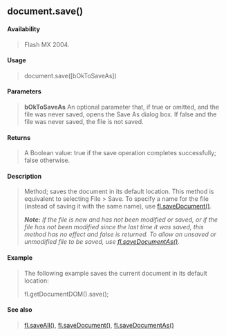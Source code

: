 ## document.save()

#### Availability

> Flash MX 2004.

#### Usage

> document.save(\[bOkToSaveAs\])

#### Parameters

> **bOkToSaveAs** An optional parameter that, if true or omitted, and the file was never saved, opens the Save As dialog box. If false and the file was never saved, the file is not saved.

#### Returns

> A Boolean value: true if the save operation completes successfully; false otherwise.

#### Description

> Method; saves the document in its default location. This method is equivalent to selecting File \> Save. To specify a name for the file (instead of saving it with the same name), use [fl.saveDocument()](#_bookmark534).
>
> ***Note:** If the file is new and has not been modified or saved, or if the file has not been modified since the last time it was saved, this method has no effect and false is returned. To allow an unsaved or unmodified file to be saved, use [fl.saveDocumentAs()](#_bookmark536).*

#### Example

> The following example saves the current document in its default location:
>
> fl.getDocumentDOM().save();

#### See also

> [fl.saveAll()](#_bookmark532), [fl.saveDocument()](#_bookmark534), [fl.saveDocumentAs()](#_bookmark536)
